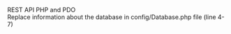 
REST API PHP and PDO<br />
Replace information about the database in config/Database.php file (line 4-7)<br />

